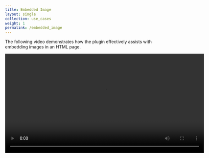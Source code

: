 ```yaml
---
title: Embedded Image
layout: single
collection: use_cases
weight: 1
permalink: /embedded_image
---
```


The following video demonstrates how the plugin effectively assists with embedding images in an HTML page.

<video width="650" height="auto" controls preload="auto" autoplay="autoplay">
  <source src="{{ site.baseurl }}/assets/videos/embedded_image.mp4" type="video/mp4">
  Your browser does not support the video tag.
</video>
